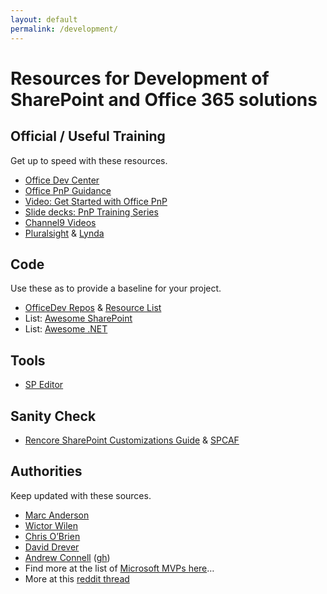 ```yaml
---
layout: default
permalink: /development/
---
```


# Resources for Development of SharePoint and Office 365 solutions

## Official / Useful Training  

Get up to speed with these resources.

*   [Office Dev Center](https://dev.office.com/sharepoint)
*   [Office PnP Guidance](https://github.com/SharePoint/PnP-Guidance)
*   [Video: Get Started with Office PnP](https://channel9.msdn.com/blogs/OfficeDevPnP/PnP-Web-Cast-How-to-get-started-with-Office-Dev-PnP)
*   [Slide decks: PnP Training Series](https://github.com/OfficeDev/TrainingContent/tree/master/SharePoint)
*   [Channel9 Videos](http://channel9.msdn.com/Tags/sharepoint)
*   [Pluralsight](http://pluralsight.net) & [Lynda](http://lynda.com)

## Code

Use these as to provide a baseline for your project.

*   [OfficeDev Repos](https://github.com/OfficeDev) & [Resource List](https://dev.office.com/patterns-and-practices-resources)
*   List: [Awesome SharePoint](https://github.com/BSUG/awesome-sharepoint)
*   List: [Awesome .NET](https://github.com/quozd/awesome-dotnet)

## Tools

* [SP Editor](https://www.reddit.com/r/sharepoint/comments/677cq0/sp_editor_this_chrome_extension_adds_a_sharepoint/)

## Sanity Check

*   [Rencore SharePoint Customizations Guide](https://rencore.com/sharepoint-customizations-guide/) & [SPCAF](https://rencore.com)

## Authorities

Keep updated with these sources.

*   [Marc Anderson](http://sympmarc.com/)
*   [Wictor Wilen](http://www.wictorwilen.se/)
*   [Chris O’Brien](http://www.sharepointnutsandbolts.com/)
*   [David Drever](http://prairiedeveloper.com/)
*   [Andrew Connell](http://www.andrewconnell.com/) ([gh](https://github.com/andrewconnell))
*   Find more at the list of [Microsoft MVPs here](https://mvp.microsoft.com/en-us/MvpSearch?ex=Office+Servers+and+Services)…
*   More at this [reddit thread](https://www.reddit.com/r/sharepoint/comments/3xur5o/useful_sharepoint_dev_tools/)
